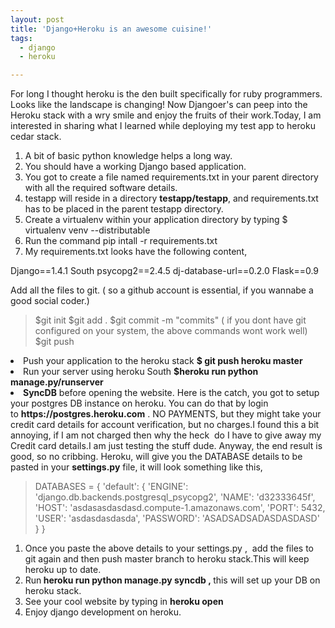 ```yaml
---
layout: post
title: 'Django+Heroku is an awesome cuisine!'
tags:
  - django
  - heroku

---
```

<p>
For long I thought heroku is the den built specifically for ruby programmers. Looks like the landscape is changing! Now Djangoer's can peep into the Heroku stack with a wry smile and enjoy the fruits of their work.Today, I am interested in sharing what I learned while deploying my test app to heroku cedar stack.
</p>
<ol>
	<li>A bit of basic python knowledge helps a long way.</li>
	<li>You should have a working Django based application.</li>
	<li>You got to create a file named requirements.txt in your parent directory with all the required software details.</li>
	<li>testapp will reside in a directory <strong>testapp/testapp</strong>, and requirements.txt has to be placed in the parent testapp directory.</li>
	<li>Create a virtualenv within your application directory by typing $ virtualenv venv --distributable</li>
	<li>Run the command pip intall -r requirements.txt</li>
	<li>My requirements.txt looks have the following content,</li>
</ol>

<p>
	Django==1.4.1
	South
	psycopg2==2.4.5
	dj-database-url==0.2.0
	Flask==0.9
</p>

<p>Add all the files to git. ( so a github account is essential, if you wannabe a good social coder.)</p>
<blockquote>
	$git init
	$git add .
	$git commit -m &quot;commits&quot; ( if you dont have git configured on your system, the above commands wont work well)
	$git push
</blockquote>
	

<li>Push your application to the heroku stack <strong>$ git push heroku master</strong></li>
<li>Run your server using heroku South <strong>$heroku run python manage.py/runserver</strong></li>
<li><strong>SyncDB</strong> before opening the website. Here is the catch, you got to setup your postgres DB instance on heroku. You can do that by login to <strong>https://postgres.heroku.com</strong> . NO PAYMENTS, but they might take your credit card details for account verification, but no charges.I found this a bit annoying, if I am not charged then why the heck  do I have to give away my Credit card details.I am just testing the stuff dude. Anyway, the end result is good, so no cribbing. Heroku, will give you the DATABASE details to be pasted in your <strong>settings.py</strong> file, it will look something like this,</li>
</ol>
<blockquote>
	 DATABASES = {
	'default': {
	'ENGINE': 'django.db.backends.postgresql_psycopg2',
	'NAME': 'd32333645f',
	'HOST': 'asdasasdasdasd.compute-1.amazonaws.com',
	'PORT': 5432,
	'USER': 'asdasdasdasda',
	'PASSWORD': 'ASADSADSADASDASDASD'
	}
	}
</blockquote>
	

<ol>
	<li>Once you paste the above details to your settings.py ,  add the files to git again and then push master branch to heroku stack.This will keep heroku up to date.</li>
	<li>Run<strong> heroku run python manage.py syncdb , </strong>this will set up your DB on heroku stack.</li>
	<li>See your cool website by typing in <strong>heroku open</strong></li>
	<li>Enjoy django development on heroku.</li>
</ol>
